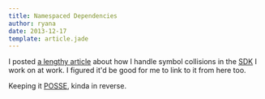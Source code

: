 ```yaml
---
title: Namespaced Dependencies
author: ryana
date: 2013-12-17
template: article.jade
---
```


I posted [a lengthy article](http://pdx.esri.com/blog/2013/12/13/namespacing-dependencies/) about how I handle symbol collisions in the [SDK](https://github.com/Esri/geotrigger-sdk-ios)
I work on at work. I figured it'd be good for me to link to it from here too.

Keeping it [POSSE](http://indiewebcamp.com/POSSE), kinda in reverse.

